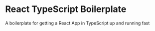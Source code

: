 # React TypeScript Boilerplate

A boilerplate for getting a React App in TypeScript up and running fast
